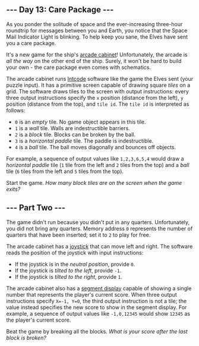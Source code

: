 --- Day 13: Care Package ---
----------------------------

As you ponder the solitude of space and the ever-increasing three-hour roundtrip for messages between you and Earth, you notice that the Space Mail Indicator Light is blinking. To help keep you sane, the Elves have sent you a care package.


It's a new game for the ship's [arcade cabinet](https://en.wikipedia.org/wiki/Arcade_cabinet)! Unfortunately, the arcade is *all the way* on the other end of the ship. Surely, it won't be hard to build your own - the care package even comes with schematics.


The arcade cabinet runs [Intcode](9) software like the game the Elves sent (your puzzle input). It has a primitive screen capable of drawing square *tiles* on a grid. The software draws tiles to the screen with output instructions: every three output instructions specify the `x` position (distance from the left), `y` position (distance from the top), and `tile id`. The `tile id` is interpreted as follows:


* `0` is an *empty* tile. No game object appears in this tile.
* `1` is a *wall* tile. Walls are indestructible barriers.
* `2` is a *block* tile. Blocks can be broken by the ball.
* `3` is a *horizontal paddle* tile. The paddle is indestructible.
* `4` is a *ball* tile. The ball moves diagonally and bounces off objects.


For example, a sequence of output values like `1,2,3,6,5,4` would draw a *horizontal paddle* tile (`1` tile from the left and `2` tiles from the top) and a *ball* tile (`6` tiles from the left and `5` tiles from the top).


Start the game. *How many block tiles are on the screen when the game exits?*


--- Part Two ---
----------------

The game didn't run because you didn't put in any quarters. Unfortunately, you did not bring any quarters. Memory address `0` represents the number of quarters that have been inserted; set it to `2` to play for free.


The arcade cabinet has a [joystick](https://en.wikipedia.org/wiki/Joystick) that can move left and right. The software reads the position of the joystick with input instructions:


* If the joystick is in the *neutral position*, provide `0`.
* If the joystick is *tilted to the left*, provide `-1`.
* If the joystick is *tilted to the right*, provide `1`.


The arcade cabinet also has a [segment display](https://en.wikipedia.org/wiki/Display_device#Segment_displays) capable of showing a single number that represents the player's current score. When three output instructions specify `X=-1, Y=0`, the third output instruction is not a tile; the value instead specifies the new score to show in the segment display. For example, a sequence of output values like `-1,0,12345` would show `12345` as the player's current score.


Beat the game by breaking all the blocks. *What is your score after the last block is broken?*



